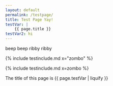 ```yaml
---
layout: default
permalink: /testpage/
title: Test Page Yay!
testVar: |
    {{ page.title }}
testVar2: hi
---
```


beep beep ribby ribby

{% include testinclude.md x="zombo" %}

{% include testinclude.md x=zombo %}

The title of this page is {{ page.testVar | liquify }}